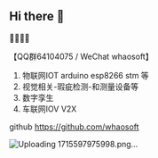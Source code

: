 ## Hi there 👋

🙋‍♀️🙋‍♀️

【QQ群64104075 / WeChat whaosoft】 
1. 物联网IOT arduino esp8266 stm 等
2. 视觉相关-瑕疵检测-和测量设备等
3. 数字孪生
4. 车联网IOV V2X

github https://github.com/whaosoft

![Uploading 1715597975998.png…]()

<!--

**Here are some ideas to get you started:**

🙋‍♀️ A short introduction - what is your organization all about?
🌈 Contribution guidelines - how can the community get involved?
👩‍💻 Useful resources - where can the community find your docs? Is there anything else the community should know?
🍿 Fun facts - what does your team eat for breakfast?
🧙 Remember, you can do mighty things with the power of [Markdown](https://docs.github.com/github/writing-on-github/getting-started-with-writing-and-formatting-on-github/basic-writing-and-formatting-syntax)
-->
